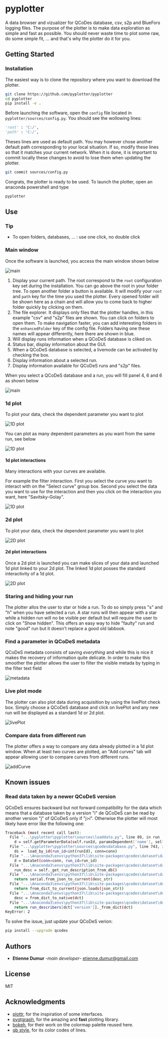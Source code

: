 # pyplotter

A data browser and vizualizer for QCoDes database, csv, s2p and BlueFors logging files. The purpose of the plotter is to make data exploration as simple and fast as possible. You should never waste time to plot some raw, do some simple fit, ... and that's why the plotter do it for you.


## Getting Started

### Installation

The easiest way is to clone the repository where you want to download the plotter.

```bash
git clone https://github.com/pyplotter/pyplotter
cd pyplotter
pip install -e .
```

Before launching the software, open the `config` file located in `pyplotter/sources/config.py`. You should see the wollowing lines:

```python
'root' : 'C:/',
'path' : 'C:/',
```

Theses lines are used as default path. You may however chose another default path corresponding to your local situation. If so, modify these lines so that it matches your current network. When it is done, it is important to commit locally these changes to avoid to lose them when updating the plotter.

```bash
git commit sources/config.py
```

Congrats, the plotter is ready to be used.
To launch the plotter, open an anaconda powershell and type

```bash
pyplotter
```

## Use

### Tip

* To open folders, databases, ... : use one click, no double click

### Main window

Once the software is launched, you access the main window shown below


![main](doc/main_03.png)

1. Display your current path. The root correspond to the `root` configuration key set during the installation. You can go above the root in your folder tree. To open another folder a button is available. It will modify your `root` and `path` key for the time you used the plotter. Every opened folder will be shown here as a chain and will allow you to come back to higher folder quickly by clicking on them.
2. The file explorer. It displays only files that the plotter handles, in this example "csv" and "s2p" files are shown. You can click on folders to open them. To make navigation faster, you can add interesting folders in the `enhancedFolder` key of the config file. Folders having one these names will appear differently, here there are shown in blue.
3. Will display runs information when a QCoDeS database is cliked on.
4. Status bar, display information about the GUI.
5. When a QCoDeS database is selected, a livemode can be activated by checking the box.
6. Display information about a selected run.
7. Display information available for QCoDeS runs and "s2p" files.

When you select a QCoDeS database and a run, you will fill panel 4, 6 and 6 as shown below

![main](doc/main_02.png)

### 1d plot

To plot your data, check the dependent parameter you want to plot

![1D plot](doc/main_04.gif)

You can plot as many dependent parameters as you want from the same run, see below

![1D plot](doc/main_05.png)

#### 1d plot interactions

Many interactions with your curves are available.

For example the filter interaction.
First you select the curve you want to interact with on the "Select curve" group box.
Second you select the data you want to use for the interaction and then you click on the interaction you want, here "Savitsky-Golay".

![1D plot](doc/plot_1d_02.gif)

### 2d plot

To plot your data, check the dependent parameter you want to plot

![2D plot](doc/main_05.gif)

#### 2d plot interactions

Once a 2d plot is launched you can make slices of your data and launched 1d plot linked to your 2d plot.
The linked 1d plot posses the standard interactivity of a 1d plot.

![2D plot](doc/plot_2d_02.gif)

### Staring and hiding your run

The plotter allos the user to star or hide a run.
To do so simply press "s" and "h" when you have selected a run.
A star runs will then appear with a star while a hidden run will no be visible per default but will require the user to click on "Show hidden".
This offers an easy way to hide "faulty" run and note "good" run but it doesn't replace a good old labbook.

### Find a parameter in QCoDeS metadata

QCoDeS metadata consists of saving *everything* and while this is nice it makes the recovery of information quite delicate.
In order to make this smoother the plotter allows the user to filter the visible metada by typing in the filter text field

![metadata](doc/main_06.gif)

### Live plot mode

The plotter can also plot data during acquisition by using the livePlot check box.
Simply choose a QCoDeS database and click on livePlot and any new run will be displayed as a standard 1d or 2d plot.

![livePlot](doc/livePlot_01.gif)

### Compare data from different run

The plotter offers a way to compare any data already plotted in a 1d plot window.
When at least two curves are plotted, an "Add curves" tab will appear allowing user to compare curves from different runs.

![addCurve](doc/addCurve_01.gif)


## Known issues

### Read data taken by a newer QCoDeS version

QCoDeS ensures backward but not forward compatibility for the data which means that a database taken by a version "i" de QCoDeS can be read by another version "j" of QCoDeS only if "j>i".
Otherwise the plotter will most likely have error like the following one:
```bash
Traceback (most recent call last):
  File "...\pyplotter\pyplotter\sources\loaddata.py", line 89, in run
    d = self.getParameterData(self.runId, paramsDependent['name'], self.signals.updateProgressBar, self.progressBarKey)
  File "...\pyplotter\pyplotter\sources\qcodesdatabase.py", line 743, in getParameterData
    ds =  load_by_id(run_id=int(runId), conn=conn)
  File "...\Anaconda3\envs\python37\lib\site-packages\qcodes\dataset\data_set.py", line 1228, in load_by_id
    d = DataSet(conn=conn, run_id=run_id)
  File "...\Anaconda3\envs\python37\lib\site-packages\qcodes\dataset\data_set.py", line 295, in __init__
    run_desc = self._get_run_description_from_db()
  File "...\Anaconda3\envs\python37\lib\site-packages\qcodes\dataset\data_set.py", line 559, in _get_run_description_from_db
    return serial.from_json_to_current(desc_str)
  File "...\Anaconda3\envs\python37\lib\site-packages\qcodes\dataset\descriptions\versioning\serialization.py", line 115, in from_json_to_current
    return from_dict_to_current(json.loads(json_str))
  File "...\Anaconda3\envs\python37\lib\site-packages\qcodes\dataset\descriptions\versioning\serialization.py", line 70, in from_dict_to_current
    desc = from_dict_to_native(dct)
  File "...\Anaconda3\envs\python37\lib\site-packages\qcodes\dataset\descriptions\versioning\serialization.py", line 63, in from_dict_to_native
    return run_describers[dct['version']]._from_dict(dct)
KeyError: 2
```

To solve the issue, just update your QCoDeS verion:
```bash
pip install --upgrade qcodes
```

## Authors

* **Etienne Dumur** -*main developer*- etienne.dumur@gmail.com

## License

MIT

## Acknowledgments

* [plottr](https://github.com/toolsforexperiments/plottr), for the inspiration of some interfaces.
* [pyqtgraph](http://www.pyqtgraph.org/), for the amazing and **fast** plotting library.
* [bokeh](https://github.com/bokeh/bokeh/blob/7cc500601cdb688c4b6b2153704097f3345dd91c/bokeh/palettes.py), for their work on the colormap palette reused here.
* [qb style](https://github.com/quantumblacklabs/qbstyles), for its color codes of lines.
